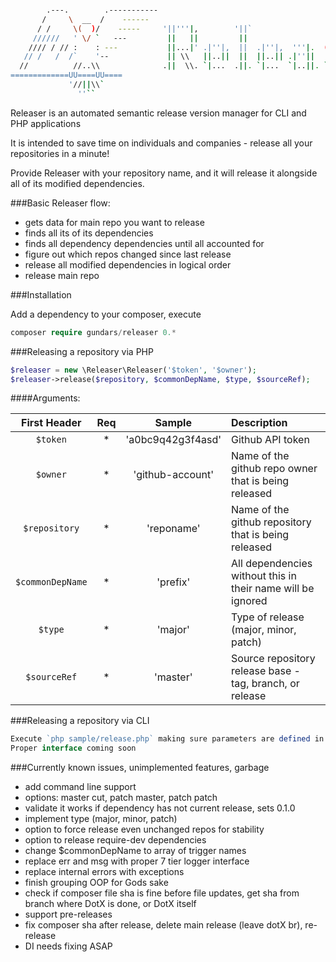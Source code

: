 ```bash

        .---.        .-----------
       /     \  __  /    ------
      / /     \(  )/    -----     '||'''|,        '||`
     //////   ' \/ `   ---         ||   ||         ||
    //// / // :    : ---           ||...|' .|''|,  ||  .|''|,  '''|.  ('''' .|''|, '||''|
   // /   /  /`    '--             || \\   ||..||  ||  ||..|| .|''||   `'') ||..||  ||
  //          //..\\              .||  \\. `|...  .||. `|...  `|..||. `...' `|...  .||.
=============UU====UU====
             '//||\\`
               ''``
```

Releaser is an automated semantic release version manager for CLI and PHP applications

It is intended to save time on individuals and companies  - release all your repositories in a minute!

Provide Releaser with your repository name, and it will release it alongside all of its modified dependencies.

###Basic Releaser flow:
- gets data for main repo you want to release
- finds all its of its dependencies
- finds all dependency dependencies until all accounted for
- figure out which repos changed since last release
- release all modified dependencies in logical order
- release main repo


###Installation

Add a dependency to your composer, execute
```php
composer require gundars/releaser 0.*
```

###Releasing a repository via PHP
```php
$releaser = new \Releaser\Releaser('$token', '$owner');
$releaser->release($repository, $commonDepName, $type, $sourceRef);
```

####Arguments:

| First Header     | Req | Sample            | Description                                                 |
|       :---:      |:---:|        :---:      | :---                                                        |
| `$token`         |  *  |'a0bc9q42g3f4asd'  | Github API token                                            |
| `$owner`         |  *  |'github-account'   | Name of the github repo owner that is being released        |
| `$repository`    |  *  | 'reponame'        | Name of the github repository that is being released       |
| `$commonDepName` |  *  | 'prefix'          | All dependencies without this in their name will be ignored |
| `$type`          |  *  | 'major'           | Type of release (major, minor, patch)                       |
| `$sourceRef`     |  *  | 'master'          | Source repository release base - tag, branch, or release    |

###Releasing a repository via CLI
```php
Execute `php sample/release.php` making sure parameters are defined in sample/release.php
Proper interface coming soon
```

###Currently known issues, unimplemented features, garbage
* add command line support
* options: master cut, patch master, patch patch
* validate it works if dependency has not current release, sets 0.1.0
* implement type (major, minor, patch)
* option to force release even unchanged repos for stability
* option to release require-dev dependencies
* change $commonDepName to array of trigger names
* replace err and msg with proper 7 tier logger interface
* replace internal errors with exceptions
* finish grouping OOP for Gods sake
* check if composer file sha is fine before file updates, get sha from branch where DotX is done, or DotX itself
* support pre-releases
* fix composer sha after release, delete main release (leave dotX br), re-release
* DI needs fixing ASAP